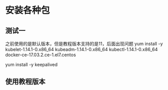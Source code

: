 # 安装各种包

## 测试一
之前使用的是默认版本，但是教程版本支持的是11，后面出现问题
yum install -y kubelet-1.14.1-0.x86_64 kubeadm-1.14.1-0.x86_64 kubectl-1.14.1-0.x86_64 docker-ce-17.03.2.ce-1.el7.centos

yum install -y keepalived


## 使用教程版本



